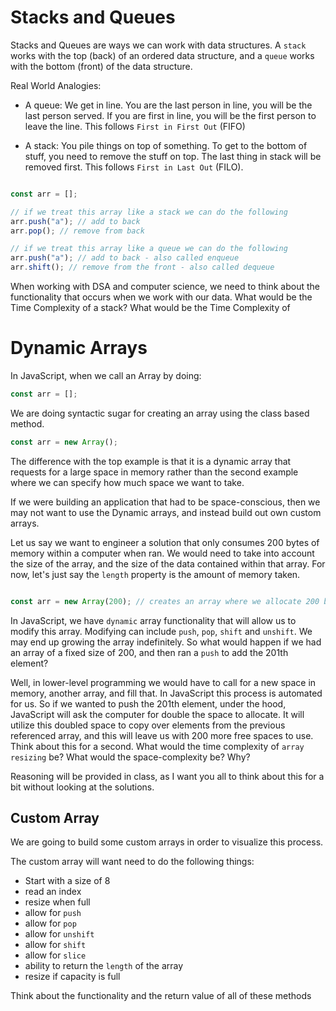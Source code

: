 # Stacks and Queues

Stacks and Queues are ways we can work with data structures. A `stack` works with the top (back) of an ordered data structure, and a `queue` works with the bottom (front) of the data structure.

Real World Analogies:

- A queue: We get in line. You are the last person in line, you will be the last person served. If you are first in line, you will be the first person to leave the line. This follows `First in First Out` (FIFO)

- A stack: You pile things on top of something. To get to the bottom of stuff, you need to remove the stuff on top. The last thing in stack will be removed first. This follows `First in Last Out` (FILO).


```js

const arr = [];

// if we treat this array like a stack we can do the following
arr.push("a"); // add to back
arr.pop(); // remove from back

// if we treat this array like a queue we can do the following
arr.push("a"); // add to back - also called enqueue
arr.shift(); // remove from the front - also called dequeue

```

When working with DSA and computer science, we need to think about the functionality that occurs when we work with our data. What would be the Time Complexity of a stack? What would be the Time Complexity of



# Dynamic Arrays

In JavaScript, when we call an Array by doing:

```js
const arr = [];
```

We are doing syntactic sugar for creating an array using the class based method.

```js
const arr = new Array();
```

The difference with the top example is that it is a dynamic array that requests for a large space in memory rather than the second example where we can specify how much space we want to take.


If we were building an application that had to be space-conscious, then we may not want to use the Dynamic arrays, and instead build out own custom arrays.

Let us say we want to engineer a solution that only consumes 200 bytes of memory within a computer when ran. We would need to take into account the size of the array, and the size of the data contained within that array. For now, let's just say the `length` property is the amount of memory taken.


```js

const arr = new Array(200); // creates an array where we allocate 200 bytes in memory for this

```

In JavaScript, we have `dynamic` array functionality that will allow us to modify this array. Modifying can include `push`, `pop`, `shift` and `unshift`. We may end up growing the array indefinitely. So what would happen if we had an array of a fixed size of 200, and then ran a `push` to add the 201th element?

Well, in lower-level programming we would have to call for a new space in memory, another array, and fill that. In JavaScript this process is automated for us. So if we wanted to push the 201th element, under the hood, JavaScript will ask the computer for double the space to allocate. It will utilize this doubled space to copy over elements from the previous referenced array, and this will leave us with 200 more free spaces to use. Think about this for a second. What would the time complexity of `array resizing` be? What would the space-complexity be? Why?


Reasoning will be provided in class, as I want you all to think about this for a bit without looking at the solutions.


## Custom Array

We are going to build some custom arrays in order to visualize this process.

The custom array will want need to do the following things:

- Start with a size of 8
- read an index
- resize when full
- allow for `push`
- allow for `pop`
- allow for `unshift`
- allow for `shift`
- allow for `slice`
- ability to return the `length` of the array
- resize if capacity is full

Think about the functionality and the return value of all of these methods
